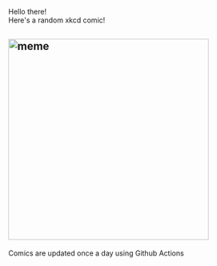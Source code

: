 Hello there! <br>Here's a random xkcd comic!<br>
## <img src="https://imgs.xkcd.com/comics/short_selling.png" alt="meme" width="400"/><br>
Comics are updated once a day using Github Actions